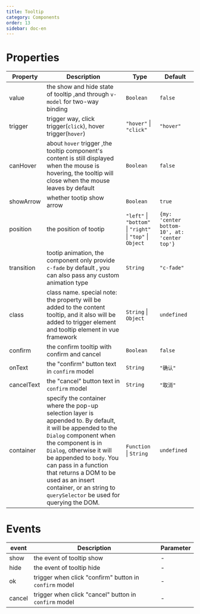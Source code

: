 ```yaml
---
title: Tooltip
category: Components
order: 13
sidebar: doc-en
---
```


# Properties

| Property | Description | Type | Default |
| --- | --- | --- | --- |
| value | the show and hide state of tooltip ,and through `v-model` for two-way binding | `Boolean` | `false` |
| trigger | trigger way, click trigger(`click`), hover trigger(`hover`) | `"hover"` &#124; `"click"` | `"hover"` |
| canHover | about `hover` trigger ,the tooltip component's content is still displayed when the mouse is hovering, the tooltip will close when the  mouse leaves by default| `Boolean` | `false` |
| showArrow | whether tootip show arrow | `Boolean` | `true` |
| position | the position of tootip | `"left"` &#124; `"bottom"` &#124; `"right"` &#124; `"top"` &#124; `Object` | `{my: 'center bottom-10', at: 'center top'}` |
| transition | tootip animation, the component only provide `c-fade` by default , you can also pass any custom animation type | `String` | `"c-fade"` |
| class | class name. special note: the property will be added to the content tooltip, and it also will be added to trigger element and tooltip element in vue framework | `String` &#124; `Object` | `undefined` |
| confirm | the confirm tooltip with confirm and cancel  | `Boolean` | `false` |
| onText | the "confirm" button text in `confirm` model | `String` | `"确认"` |
| cancelText | the "cancel" button text in `confirm` model | `String` | `"取消"` |
| container | specify the container where the pop-up selection layer is appended to. By default, it will be appended to the `Dialog` component when the component is in `Dialog`, otherwise it will be appended to `body`. You can pass in a function that returns a DOM to be used as an insert container, or an string to `querySelector` be used for querying the DOM. | `Function` &#124; `String` | `undefined` |

# Events

| event | Description | Parameter |
| --- | --- | --- |
| show | the event of tooltip show | - |
| hide | the event of tooltip hide | - |
| ok | trigger when click "confirm" button in `confirm` model | - |
| cancel | trigger when click "cancel" button in `confirm` model | - |
